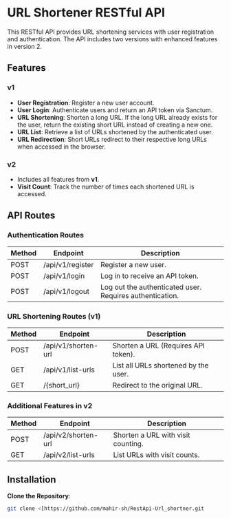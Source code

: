 # URL Shortener RESTful API

This RESTful API provides URL shortening services with user registration and authentication. The API includes two versions with enhanced features in version 2.

## Features

### v1
- **User Registration**: Register a new user account.
- **User Login**: Authenticate users and return an API token via Sanctum.
- **URL Shortening**: Shorten a long URL. If the long URL already exists for the user, return the existing short URL instead of creating a new one.
- **URL List**: Retrieve a list of URLs shortened by the authenticated user.
- **URL Redirection**: Short URLs redirect to their respective long URLs when accessed in the browser.

### v2
- Includes all features from **v1**.
- **Visit Count**: Track the number of times each shortened URL is accessed.


## API Routes

### Authentication Routes
| Method | Endpoint               | Description                                 |
| ------ | ----------------------- | ------------------------------------------- |
| POST   | /api/v1/register        | Register a new user.                        |
| POST   | /api/v1/login           | Log in to receive an API token.             |
| POST   | /api/v1/logout          | Log out the authenticated user. Requires authentication. |

### URL Shortening Routes (v1)
| Method | Endpoint               | Description                                 |
| ------ | ----------------------- | ------------------------------------------- |
| POST   | /api/v1/shorten-url     | Shorten a URL (Requires API token).         |
| GET    | /api/v1/list-urls       | List all URLs shortened by the user.        |
| GET    | /{short_url}            | Redirect to the original URL.               |

### Additional Features in v2
| Method | Endpoint               | Description                                 |
| ------ | ----------------------- | ------------------------------------------- |
| POST   | /api/v2/shorten-url     | Shorten a URL with visit counting.          |
| GET    | /api/v2/list-urls       | List URLs with visit counts.                |





## Installation

**Clone the Repository**:
   ```bash
   git clone <[https://github.com/mahir-sh/RestApi-Url_shortner.git

```


